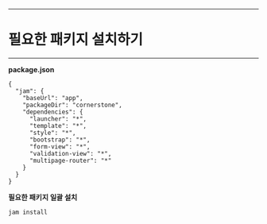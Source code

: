 <!--
{
	"title": "필요한 패키지 설치하기",
	"group": 1,
	"order": 5
}
-->

-----------------------

# 필요한 패키지 설치하기 #

-----------------------

**package.json**

	{
	  "jam": {
	    "baseUrl": "app",
	    "packageDir": "cornerstone",
	    "dependencies": {
	      "launcher": "*",
	      "template": "*",
	      "style": "*",
	      "bootstrap": "*",
	      "form-view": "*",
	      "validation-view": "*",
	      "multipage-router": "*"
	    }
	  }
	}

**필요한 패키지 일괄 설치**

	jam install
